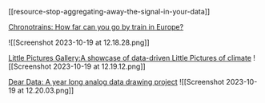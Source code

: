 [[resource-stop-aggregating-away-the-signal-in-your-data]]

[Chronotrains: How far can you go by train in Europe?](https://www.chronotrains.com/)

![[Screenshot 2023-10-19 at 12.18.28.png]]

[Little Pictures Gallery:A showcase of data-driven Little Pictures of climate](https://climate.esa.int/en/little-pictures-gallery)
![[Screenshot 2023-10-19 at 12.19.12.png]]

[Dear Data: A year long analog data drawing project](http://www.dear-data.com/theproject)
![[Screenshot 2023-10-19 at 12.20.03.png]]
